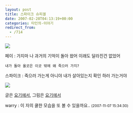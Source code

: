 ```yaml
---
layout: post
title: 스파이크 슈피겔
date: 2007-02-28T04:13:19+00:00
categories: 타인의-이야기
redirect_from:
  - /714
---
```


<img src="http://pds3.egloos.com/pds/200612/18/58/d0025258_08120745.jpg">

페이 : 가지마 나 과거의 기억이 돌아 왔어 이래도 달라진건 없었어

    내가 돌아 올곳은 이곳 밖에 왜 죽으러 가지?

스파이크 : 죽으러 가는게 아니야 내가 살아있는지 확인 하러 가는거야

<img src="http://pds4.egloos.com/pds/200612/18/58/d0025258_08125599.jpg">

글은 <A href="http://siceman.egloos.com/170548">요기에서</A>, 그림은 <A href="http://kyrieknot.egloos.com/697778">요기에서</A>
<div id=comments>
<div class=comment>
<!--- cmt:1096 --->
<!--- mail: --->
<!--- parent:0 --->
warry : 
이 자의 쿨한 모습을 또 볼 수 있을까요..
 <small>(2007-11-07 15:34:30)</small>
</div>
</div>
